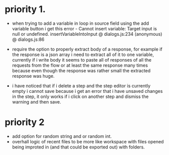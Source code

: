 # priority 1.

 - when trying to add a variable in loop in source field using the add variable button i get this error - Cannot insert variable: Target input is null or undefined.
insertVariableIntoInput @ dialogs.js:234
(anonymous) @ dialogs.js:86 

 - require the option to properly extract body of a  response, for example if the response is a json array i need to extract all of it to one variable, currently if i write body it seems to paste all of responses of all the requests from the flow or at least the same response many times because even though the response was rather small the extracted response was huge.

 - i have noticed that if i delete a step and the step editor is currently empty i cannot save because i get an error that i have unsaved changes in the step, it only works if i click on another step and dismiss the warning and then save.

# priority 2

- add option for random string and or random int.
- overhall logic of recent files to be more like workspace with files opened being improted in (and that could be exported out) with folders.
